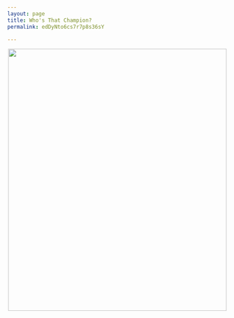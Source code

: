 ```yaml
---
layout: page
title: Who's That Champion?
permalink: edDyNto6cs7r7p8s36sY

---
```

<center>

<img src="https://github.com/UNSWLoLSoc/LoLSocWebpage/blob/master/uploads/1-1.png?raw=true" width="500" height="600" class="center" id = "test">

</center>

<script type = "text/javascript">
var prev = 0;
document.getElementById('test').onclick= function(){

	dice1 = Math.floor(Math.random() * 3) + 1;
  	console.log(dice1, prev);
  	if(dice1 == prev) {
     	dice1++;
    }
    prev = dice1;
    
  	switch(dice1) {
      case 1:
        document.getElementById("test").src="https://cdn.discordapp.com/attachments/484757042226135050/599894159213723648/0098rwcomh931.jpg";
        break;
        
      case 2:
        document.getElementById("test").src="https://cdn.discordapp.com/attachments/410167703043702794/675588173841301525/IMG_20200207_222553.jpg";
        break;
        
      case 3:
        document.getElementById("test").src="https://i.imgur.com/RYm7WP2.jpg";
        break;
        
      case 4:
        document.getElementById("test").src="https://i.imgur.com/RYm7WP2.jpg";
        break;
    }
}
</script>